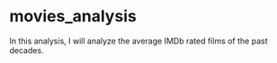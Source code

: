 # movies_analysis
In this analysis, I will analyze the average IMDb rated films of the past decades.
